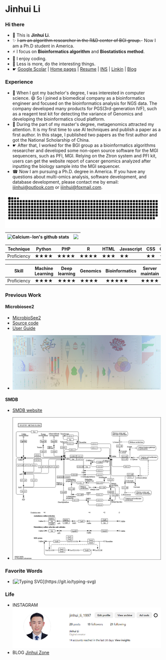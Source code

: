 # Jinhui Li
### Hi there 
- 🔭 This is  **Jinhui Li**.  
- ✨ ~~I am an algorithm researcher in the R&D center of BGI group.~~- Now I am a Ph.D student in America. 
- ⚡ I focus on **Bioinformatics algorithm** and **Biostatistics method**.
- 👋 I enjoy coding.
- 💬 Less is more, do the interesting things.
- ☛ [Google Scolar](https://scholar.google.com/citations?user=T4z1JAQAAAAJ&hl) | [Home pages](https://jinhuili-lab.github.io/) | [Resume](https://jinhuili-lab.github.io/resume/index_en.html) | [INS](https://www.instagram.com/jinhui_li_1997/) | [Linkin](https://www.linkedin.com/in/jinhui-li-063961126/) | [Blog](https://jinhuili-lab.github.io/blog/)
  
### Experience
- 🤔 When I got my bachelor's degree, I was interested in computer science. 😄 So I joined a biomedical company as a bioinformatics engineer and focused on the bioinformatics analysis for NGS data. The company developed many products for PGS(3rd-generation IVF), such as a reagent test kit for detecting the variance of Genomics and developing the bioinformatics cloud platform.
- 👯 During the part of my master's degree, metagenomics attracted my attention. It is my first time to use AI techniques and publish a paper as a first author. In this stage, I published two papers as the first author and got the National Scholarship of China. 
- ☛ After that, I worked for the BGI group as a bioinformatics algorithms  researcher and developed some non-open source software for the MGI sequencers, such as PFI, MGI. Relying on the Ztron system and PFI kit, users can get the website report of cancer genomics analyzed after inputting the biology sample into the MGI sequencer. 
- ☎ Now I am pursuing a Ph.D. degree in America. If you have any questions about multi-omics analysis, software development, and database development, please contact me by email: ijinhui@outlook.com or ijinhui@foxmail.com.
<center>

 
 <img align="center" src="https://github.com/jinhuili-lab/jinhuili-lab/blob/main/github-contribution-grid-snake.svg"/>
 
 |<img align="center" src="https://github-readme-stats.vercel.app/api?username=jinhuili-lab&show_icons=true&theme=buefy&hide_border=true" alt="Calcium-Ion's github stats" /> |<img align="center" src="https://github-readme-stats.vercel.app/api/top-langs/?username=jinhuili-lab&layout=compact&theme=buefy&hide_border=true&hide=html,css" /> |
| ------------- | ------------- |

|Technique|Python|PHP|R|HTML|Javascript|CSS|Gradio|Plotly|
|---|---|---|---|---|---|---|---|---|
|Proficiency|★★★★|★★★★|★★★★|★★★|★★|★★|★★|★★★|

|Skill|Machine Learning|Deep learning|Genomics|Bioinformatics|Server maintain|
|---|---|---|---|---|---|
|Proficiency|★★★★|★★★★|★★★★|★★★★★|★★★★|

</center>

### Previous Work 

#### Microbiosee2
- [MicrobioSee2 ](https://github.com/jinhuili-lab/MicrobioSee2/releases/tag/v2.0.2)
- [Source code](https://github.com/jinhuili-lab/MicrobioSee2/)
- [User Guide](https://microbiosee.github.io/)
* ![](https://github.com/jinhuili-lab/jinhuili-lab/blob/main/pic01.jpg)   
#### SMDB
- [SMDB website](https://smdb.gxu.edu.cn/)
* ![](https://github.com/jinhuili-lab/jinhuili-lab/blob/main/map00920.png)
### Favorite Words
- [![Typing SVG](https://readme-typing-svg.herokuapp.com?font=Fira+Code&pause=1000&width=435&separator=%3C&lines=%E8%8E%AB%E5%90%AC%E7%A9%BF%E6%9E%97%E6%89%93%E5%8F%B6%E5%A3%B0%2C%E4%BD%95%E5%A6%A8%E5%90%9F%E5%95%B8%E4%B8%94%E5%BE%90%E8%A1%8C%E3%80%82%3CIgnore+the+noise+around+you;+keep+walking+confidently.)](https://git.io/typing-svg)
### Life
- INSTAGRAM
  <a href="https://www.instagram.com/jinhui_li_1997/"><img src="https://raw.githubusercontent.com/jinhuili-lab/personal_image_bed/master/img9920240511210920.png" /></a>
- BLOG
  <a href="https://jinhuili-lab.github.io/blog/">Jinhui Zone</a>

  
